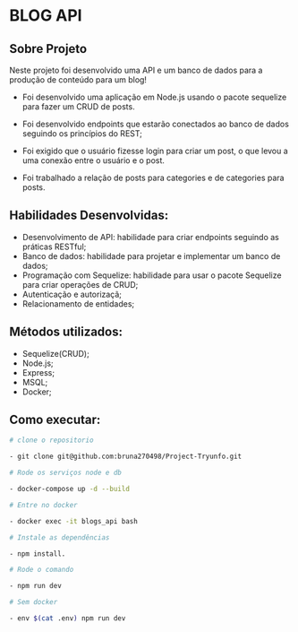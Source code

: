 # BLOG API

## Sobre Projeto

Neste projeto foi desenvolvido uma API e um banco de dados para a produção de conteúdo para um blog!

- Foi desenvolvido uma aplicação em Node.js usando o pacote sequelize para fazer um CRUD de posts.

- Foi desenvolvido endpoints que estarão conectados ao banco de dados seguindo os princípios do REST;

- Foi exigido que o usuário fizesse login para criar um post, o que levou a uma conexão entre o usuário e o post.

- Foi trabalhado a relação de posts para categories e de categories para posts.

## Habilidades Desenvolvidas:

- Desenvolvimento de API: habilidade para criar endpoints seguindo as práticas RESTful;
- Banco de dados: habilidade para projetar e implementar um banco de dados;
- Programação com Sequelize: habilidade para usar o pacote Sequelize para criar operações de CRUD;
- Autenticação e autorizaçã;
- Relacionamento de entidades;

## Métodos utilizados:

- Sequelize(CRUD);
- Node.js;
- Express;
- MSQL;
- Docker;

 
 ## Como executar:
 
 ```bash
 # clone o repositorio
 
- git clone git@github.com:bruna270498/Project-Tryunfo.git

# Rode os serviços node e db

- docker-compose up -d --build

# Entre no docker

- docker exec -it blogs_api bash

# Instale as dependências

- npm install.

# Rode o comando

- npm run dev

# Sem docker

- env $(cat .env) npm run dev

```
